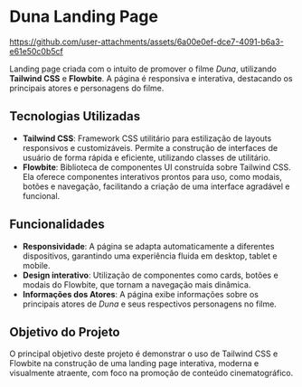 # Duna Landing Page



https://github.com/user-attachments/assets/6a00e0ef-dce7-4091-b6a3-e61e50c0b5cf



Landing page criada com o intuito de promover o filme *Duna*, utilizando **Tailwind CSS** e **Flowbite**. A página é responsiva e interativa, destacando os principais atores e personagens do filme.

## Tecnologias Utilizadas

- **Tailwind CSS**: Framework CSS utilitário para estilização de layouts responsivos e customizáveis. Permite a construção de interfaces de usuário de forma rápida e eficiente, utilizando classes de utilitário.
- **Flowbite**: Biblioteca de componentes UI construída sobre Tailwind CSS. Ela oferece componentes interativos prontos para uso, como modais, botões e navegação, facilitando a criação de uma interface agradável e funcional.

## Funcionalidades

- **Responsividade**: A página se adapta automaticamente a diferentes dispositivos, garantindo uma experiência fluida em desktop, tablet e mobile.
- **Design interativo**: Utilização de componentes como cards, botões e modais do Flowbite, que tornam a navegação mais dinâmica.
- **Informações dos Atores**: A página exibe informações sobre os principais atores de *Duna* e seus respectivos personagens no filme.

## Objetivo do Projeto

O principal objetivo deste projeto é demonstrar o uso de Tailwind CSS e Flowbite na construção de uma landing page interativa, moderna e visualmente atraente, com foco na promoção de conteúdo cinematográfico.
